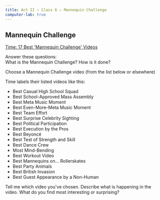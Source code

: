 ```yaml
---
title: Act II — Class 6 — Mannequin Challenge
computer-lab: true
---
```


## Mannequin Challenge

[Time: 17 Best 'Mannequin Challenge' Videos](http://time.com/4565174/mannequin-challenge-ranking/)

Answer these questions:  
What is the Mannequin Challenge?
How is it done?

Choose a Mannequin Challenge video (from the list below or elsewhere) 

Time labels their listed videos like this: 
- Best Casual High School Squad
- Best School-Approved Mass Assembly
- Best Meta Music Moment
- Best Even-More-Meta Music Moment
- Best Team Effort
- Best Surprise Celebrity Sighting
- Best Political Participation
- Best Execution by the Pros
- Best Beyoncé
- Best Test of Strength and Skill
- Best Dance Crew
- Most Mind-Bending
- Best Workout Video
- Best Mannequins on… Rollerskates
- Best Party Animals
- Best British Invasion
- Best Guest Appearance by a Non-Human

Tell me which video you've chosen. 
Describe what is happening in the video. 
What do you find most interesting or surprising? 



